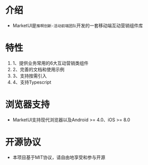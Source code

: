 # 介绍

* MarketUI是`推啊创新·活动前端团队`开发的一套移动端互动营销组件库

# 特性

1. 1、提供业务常用的6大互动营销类组件
2. 2、完善的文档和使用示例
3. 3、支持按需引入
4. 4、支持Typescript

# 浏览器支持

* MarketUI支持现代浏览器以及Android >= 4.0、iOS >= 8.0

# 开源协议

* 本项目基于MIT协议，请自由地享受和参与开源
